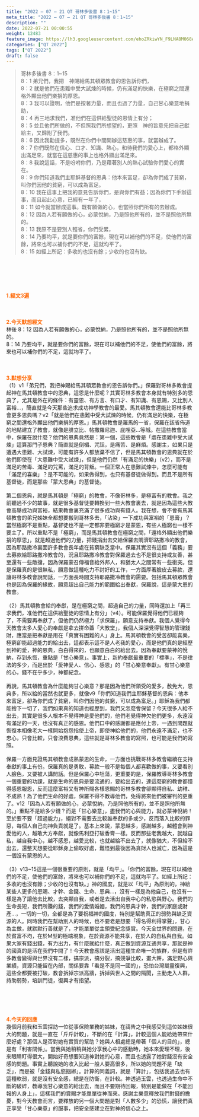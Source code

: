 ```yaml
---
title: "2022 – 07 – 21 QT 哥林多後書 8：1~15"
meta_title: "2022 – 07 – 21 QT 哥林多後書 8：1~15"
description: ""
date: 2022-07-21 00:00:55
weight: 12483
feature_image: https://lh3.googleusercontent.com/ehoZRkiwYN_F9LNA8M068AYxt73EavCZno-PD1cJRuf5BbSkQVUWr3gNEbt5kSs28Pb_Elg17kSrtf9ybWvojWoMV6I4tPM3vGRGDq6GkKkPdL2Gut4QAIw4-uykKUAtNiKgQKntvsU=w800
categories: ["QT 2022"]
tags: ["QT 2022"]
draft: false
---
```


<blockquote>哥林多後書 8：1~15<br />
8：1 弟兄們，我把　神賜給馬其頓眾教會的恩告訴你們，<br />
8：2 就是他們在患難中受大試煉的時候，仍有滿足的快樂，在極窮之間還格外顯出他們樂捐的厚恩。<br />
8：3 我可以證明，他們是按著力量，而且也過了力量，自己甘心樂意地捐助，<br />
8：4 再三地求我們，准他們在這供給聖徒的恩情上有分；<br />
8：5 並且他們所做的，不但照我們所想望的，更照　神的旨意先把自己獻給主，又歸附了我們。<br />
8：6 因此我勸提多，既然在你們中間開辦這慈惠的事，就當辦成了。<br />
8：7 你們既然在信心、口才、知識、熱心，和待我們的愛心上，都格外顯出滿足來，就當在這慈惠的事上也格外顯出滿足來。<br />
8：8 我說這話，不是吩咐你們，乃是藉著別人的熱心試驗你們愛心的實在。<br />
8：9 你們知道我們主耶穌基督的恩典：他本來富足，卻為你們成了貧窮，叫你們因他的貧窮，可以成為富足。<br />
8：10 我在這事上把我的意見告訴你們，是與你們有益；因為你們下手辦這事，而且起此心意，已經有一年了，<br />
8：11 如今就當辦成這事。既有願做的心，也當照你們所有的去辦成。<br />
8：12 因為人若有願做的心，必蒙悅納，乃是照他所有的，並不是照他所無的。<br />
8：13 我原不是要別人輕省，你們受累，<br />
8：14 乃要均平，就是要你們的富餘，現在可以補他們的不足，使他們的富餘，將來也可以補你們的不足，這就均平了。<br />
8：15 如經上所記：多收的也沒有餘；少收的也沒有缺。</blockquote><br />
&nbsp;<br />
<br />
&nbsp;<br />
<br />
<span style="color: #ff6600;"><strong>1.經文3遍</strong></span><br />
<br />
&nbsp;<br />
<br />
<span style="color: #ff6600;"><strong>2.今天默想經文</strong></span><br />
林後 8：12 因為人若有願做的心，必蒙悅納，乃是照他所有的，並不是照他所無的。<br />
8：14 乃要均平，就是要你們的富餘，現在可以補他們的不足，使他們的富餘，將來也可以補你們的不足，這就均平了。<br />
<br />
&nbsp;<br />
<br />
<strong><span style="color: #ff6600;">3.默想分享<br />
</span></strong>（1）v1「弟兄們，我把神賜給馬其頓眾教會的恩告訴你們。」保羅對哥林多教會提起神在馬其頓教會中的恩典，這恩是什麼呢？其實哥林多教會本身就有特別多的恩典了，尤其是外在的條件：有靈恩、有方言、有口才、有知識、有恩賜，又比別人富裕…，簡直就是今天那些追求成功神學教會的最愛。馬其頓教會還能比哥林多教會更多恩典嗎？v2「就是他們在患難中受大試煉的時候，仍有滿足的快樂，在極窮之間還格外顯出他們樂捐的厚恩。」馬其頓教會是羅馬的一省，保羅在該省佈道的地點建立了教會，就像是腓立比、帖撒羅尼迦、庇哩亞…等城。在這些教會當中，保羅在說什麼？他們的恩典竟然是：第一個，這些教會是「處在患難中受大試煉」這算那門子恩典？簡直就是倒楣、咒詛，是痛苦、是麻煩。感謝主，如果只是遭遇大患難、大試煉，可能有許多人都放棄不信了，但是馬其頓教會的恩典就在於他們即使在「大患難中受大試煉」，但是他們仍然「有滿足的快樂」（v2），而不是滿足的苦毒、滿足的咒罵，滿足的背叛。一個正常人在患難試煉中，怎麼可能有「滿足的喜樂」？是不可能的，如果做得到，也只有基督徒做得到。而且不是所有基督徒，而是那些「蒙大恩典」的基督徒。<br />
<br />
第二個恩典，就是馬其頓是「極窮」的教會，不像哥林多，是極富有的教會。我之前聽過不少的故事，就是很多基督徒要轉換到一些大教會裏去，就是因為這些大教會高舉成功與富裕，結果教會裏充滿了很多成功與有錢人。我在想，會不會有馬其頓教會的弟兄姊妹全都想要搬到哥林多去，「沾染」一下成功與富裕的「恩膏」？當然極窮不是重點，基督徒也不是一定都非要極窮才是蒙恩，有些人極窮也一樣不要主了。所以重點不是「極窮」，而是馬其頓教會在極窮之間，「還格外顯出他們樂捐的厚恩」，就是超過他們的力量，把錢捐出去交給保羅去賙濟耶路撒冷的教會，因為耶路撒冷裏面許多教會長年處在貧窮缺乏當中。保羅其實沒有這個「義務」要去募款給耶路撒冷教會的，況且耶路撒冷教會對保羅過去也不是很支持或友善，甚至還有一些敵擋，因為保羅蒙召傳福音給外邦人，和猶太人之間常有一些衝突。但是保羅真的是很無私，願意做這種吃力不討好的工作，一方面厚著臉皮去募款，還讓哥林多教會說閒話，一方面長時間支持耶路撒冷教會的需要。包括馬其頓眾教會也是因為保羅的緣故，願意超出自己能力的範圍給出奉獻，保羅說，這是蒙大恩的教會。<br />
<br />
（2）馬其頓教會給的奉獻，是在極窮之間，超過自己的力量，同時還加上「再三求我們，准他們在這供給聖徒的恩情上有分」（v4）。可能保羅覺得他們已經夠了，不需要再奉獻了，但他們仍然極力「求保羅」，願意支持奉獻。我個人覺得今天教會太多人愛心的奉獻是拿去拼命蓋「大教堂」，我個人深深覺得智慧的管理錢財，應當是把奉獻是用在「真實有困難的人」身上。馬其頓教會的受苦卻能喜樂，極窮卻能超過能力的給出去，這都表示這不是人老我的愛心，而是他們真的是經歷到神的愛，神的恩典，白白得來的，也願意白白的給出去。因為奉獻要蒙神的悅納，存到永恆，重點是「甘心樂意」。事實上，新約奉獻最重要的「標準」，不是律法的多少，而是出於「愛神愛人、信心、感恩」的「甘心樂意奉獻」。有甘心樂意的心，錢不在乎多少，神都紀念。<br />
<br />
再說，馬其頓教會為什麼能夠甘心樂意？那是因為他們所領受的愛多，赦免大，恩典多，所以給的當然也就更多，就像v9「你們知道我們主耶穌基督的恩典：他本來富足，卻為你們成了貧窮，叫你們因他的貧窮，可以成為富足。」耶穌為我們都能捨下一切了，我們如果真的知道也經歷到，我們又怎麼會保留？今天很多人給不出去，其實是很多人根本不覺得神是愛他們的，他們老覺得神欠他們更多，永遠沒有滿足的一天，也沒有真正的感恩。他們口中的感謝都是應付上帝，一遇到問題就恢復本相像老大一樣開始抱怨指使上帝，即使神給他們的，他們永遠不滿足，也不忠心，只會比較，只會浪費恩典，這些就是哥林多教會的寫照，也可能是我們的寫照。<br />
<br />
保羅一方面見證馬其頓教會成熟蒙恩的生命，一方面也挑戰哥林多教會繼續在支持奉獻的事上有份。保羅真的是勇敢，募款一般不是每個人都喜歡做的事，又要看別人臉色，又要被人講閒話。但是保羅心中坦蕩，更重要的是，保羅教導哥林多教會一個重要的功課，就是生命的恩典是要流通的，要給出去的，連這麼窮的教會都懂得感恩報恩，反而這麼富裕又有神所賜各樣恩賜的哥林多教會卻顯得自私、幼稚、不成熟！為了他們生命的好處，保羅不得不教導他們，免得將來他們被審判的更重了。v12「因為人若有願做的心，必蒙悅納，乃是照他所有的，並不是照他所無的。」重點不是給多少錢？而是「甘心樂意」，盡我們的心與能力，就必蒙神悅納！至於要不要「超過能力」，絕對不需要去比較誰奉獻的多或少，反而落入比較的罪惡，每個人自己向神負責就是了。基本上來說，蒙恩越多，感謝越多，越體會到神愛他的人，越敢大方奉獻，就像馬利亞打破香膏一樣。反而那些老我越大，就越自私，越自我中心，越不感恩，越愛比較，也就越給不出去了，就像猶大，不但給不出去，還整天想要從耶穌身上偷取好處，難怪到最後因為貪財人也滅亡，因為這是一個沒有蒙恩的人。<br />
<br />
（3）v13~15這是一個很重要的原則，就是「均平」。「你們的富餘，現在可以補他們的不足，使他們的富餘，將來也可以補你們的不足，這就均平了。如經上所記：多收的也沒有餘；少收的也沒有缺。」神的國度，就是以「均平」為原則的，神給某些人更多的恩賜、才幹、金錢、生命、恩典…，沒有一樣是為他自己，也沒有一樣是為了讓他去比較，去突顯自我，或者是去活出自我中心的私慾與野心。我們的生命長短，我們所賺的錢，我們的愛情婚姻，我們的恩典才幹，我們的家庭或財產…，一切的一切，全都是為了要祝福神的國度，特別是幫助真正的弱勢與缺乏資源的人。同時我們在幫助別人的時候，也不要老是想要「得名得利得掌聲」，甘心為主做，就默默行善就是了，才能單單從主領受紀念獎賞。今天全世界的問題，在於貧富不均，在於M型的極端現象，在於資源不能共享，在於人的自私與自我。如果大家有錢出錢，有力出力，有什麼就給什麼，真正做到資源互通共享，那就是神的國真的是活在我們中間了！今天教會應該是活出這種生命唯一的族群，但是有許多教會變得與世界沒有二樣，搞宗派，搞分裂，搞競爭比較，畫大餅，滿足野心與業績，資源只能留在內部，關係要靠「看是不是同一國的」，恐怕台灣屬靈復興，這些全都要被打破，教會拆掉宗派高牆，拆掉與世人之間的隔閡，主動走入人群，持助弱勢，培訓門徒，復興才有指望。<br />
<br />
&nbsp;<br />
<br />
&nbsp;<br />
<br />
<strong><span style="color: #ff6600;">4.今天的回應<br />
</span></strong>幾個月前我和玉雲探訪一位從事保險業務的姊妹，在禱告之中我感受到這位姊妹很大的問題，就是一直在「斤斤計較」，不斷的在「計算」，計較這個人能給她帶來什麼好處？那個人是否對她有實質的幫助？她與人相處總是帶著「個人的目的」，總是有「利害關係」。當我與她稍稍與她分享我心中的感動時，她本來愛理不理，後來眼睛盯得很大，開始好奇想要知道神對她的心意，而且也透露了她對錢沒有安全感的問題。事實上聽說她的收入比起一般人要高很多，所以她的問題不是「缺乏」，而是被「金錢與私慾捆綁」。計算的同義詞，就是「算計」，包括我過去也有這種軟弱，就是沒有安全感，總是在防衛，在計較。神透過玉雲，也透過生命中不斷的破碎，教導我甘心樂意的給出去，而且不要期待回報，特別是能做在「不能回報的人身上」，這樣我們的賞賜才能單單從神而來。感謝主樂意釋放我們對錢的擔憂，對今天教會而言，要釋放的另一個大問題是對「人數多少」的恐慌，讓我們真正享受「甘心樂意」的服事，把安全感建立在對神的信心之上。<br />
<br />
<strong><span style="color: #ff6600;"> </span></strong>
        